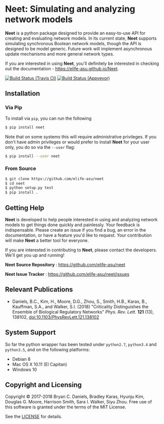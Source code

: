 # Neet: Simulating and analyzing network models

**Neet** is a python package designed to provide an easy-to-use API for creating
and evaluating network models. In its current state, **Neet** supports
simulating synchronous Boolean network models, though the API is designed to be
model generic. Future work will implement asynchronous update mechanisms and
more general network types.

If you are interested in using **Neet**, you'll definitely be interested in
checking out the documentation - https://elife-asu.github.io/Neet.

[![Build Status (Travis CI)](https://travis-ci.org/ELIFE-ASU/Neet.svg?branch=master)](https://travis-ci.org/ELIFE-ASU/Neet)
[![Build Status (Appveyor)](https://ci.appveyor.com/api/projects/status/eyrn6l2wygeglnx5/branch/master?svg=true)](https://ci.appveyor.com/project/dglmoore/neet-awnxe/branch/master)

## Installation

### Via Pip

To install via `pip`, you can run the following

```bash
$ pip install neet
```

Note that on some systems this will require administrative privileges. If you
don't have admin privileges or would prefer to install **Neet** for your user
only, you do so via the `--user` flag:

```bash
$ pip install --user neet
```

### From Source
```bash
$ git clone https://github.com/elife-asu/neet
$ cd neet
$ python setup.py test
$ pip install .
```

## Getting Help
**Neet** is developed to help people interested in using and analyzing network
models to get things done quickly and painlessly. Your feedback is
indispensable. Please create an issue if you find a bug, an error in the
documentation, or have a feature you'd like to request. Your contribution will
make **Neet** a better tool for everyone.

If you are interested in contributing to **Neet**, please contact the
developers. We'll get you up and running!

**Neet Source Repository**
: https://github.com/elife-asu/neet

**Neet Issue Tracker**
: https://github.com/elife-asu/neet/issues

## Relevant Publications

- Daniels, B.C., Kim, H., Moore, D.G., Zhou, S., Smith, H.B., Karas, B.,
  Kauffman, S.A., and Walker, S.I. (2018) "Criticality Distinguishes the
  Ensemble of Biological Regulatory Networks" *Phys. Rev. Lett.* **121** (13),
  138102, [doi:10.1103/PhysRevLett.121.138102](https://doi.org/10.1103/PhysRevLett.121.138102)

## System Support

So far the python wrapper has been tested under `python2.7`, `python3.4` and
`python3.5`, and on the following platforms:

* Debian 8
* Mac OS X 10.11 (El Capitan)
* Windows 10

## Copyright and Licensing
Copyright © 2017-2018 Bryan C. Daniels, Bradley Karas, Hyunju Kim, Douglas G.
Moore, Harrison Smith, Sara I. Walker, Siyu Zhou. Free use of this software is
granted under the terms of the MIT License.

See the [LICENSE](https://github.com/elife-asu/neet/blob/master/LICENSE) for
details.
